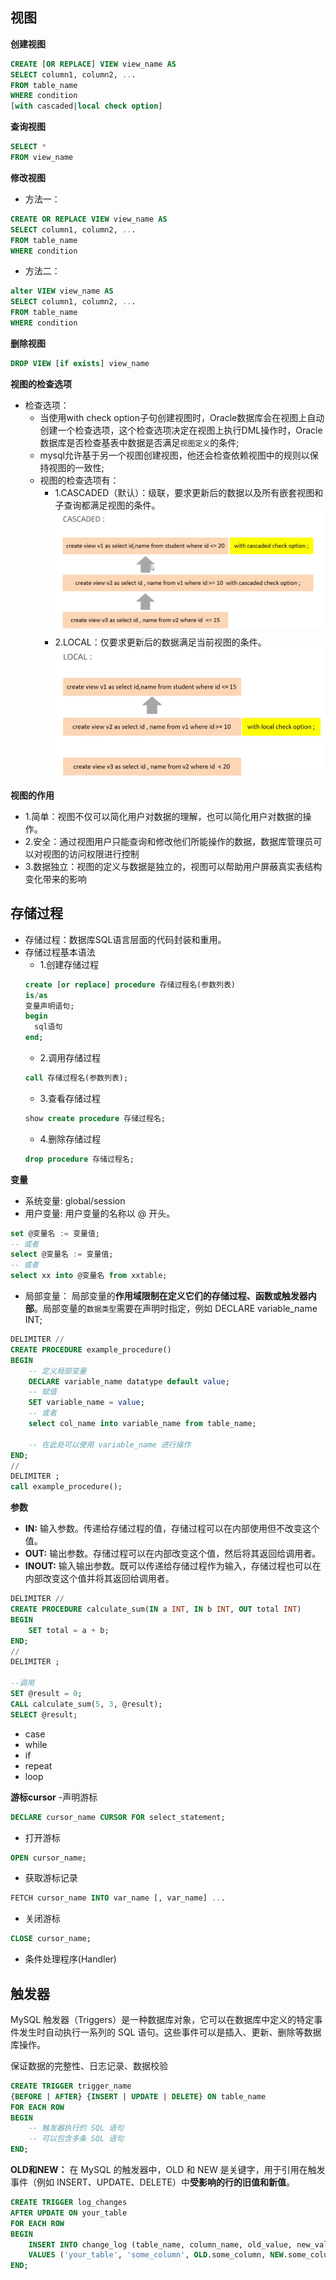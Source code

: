## 视图
**创建视图**
```sql
CREATE [OR REPLACE] VIEW view_name AS
SELECT column1, column2, ...
FROM table_name
WHERE condition
[with cascaded|local check option]
```

**查询视图**
```sql
SELECT *
FROM view_name
```

**修改视图**
- 方法一：
```sql
CREATE OR REPLACE VIEW view_name AS
SELECT column1, column2, ...
FROM table_name
WHERE condition
```
- 方法二：
```sql
alter VIEW view_name AS
SELECT column1, column2, ...
FROM table_name
WHERE condition
```

**删除视图**
```sql
DROP VIEW [if exists] view_name
```


**视图的检查选项**
- 检查选项：
    - 当使用with check option子句创建视图时，Oracle数据库会在视图上自动创建一个检查选项，这个检查选项决定在视图上执行DML操作时，Oracle数据库是否检查基表中数据是否满足`视图定义`的条件;
    - mysql允许基于另一个视图创建视图，他还会检查依赖视图中的规则以保持视图的一致性;
    - 视图的检查选项有：
        - 1.CASCADED（默认）：级联，要求更新后的数据以及所有嵌套视图和子查询都满足视图的条件。
        ![cascaded](image.png)
        - 2.LOCAL：仅要求更新后的数据满足当前视图的条件。
        ![local](image-1.png)

**视图的作用**
- 1.简单：视图不仅可以简化用户对数据的理解，也可以简化用户对数据的操作。
- 2.安全：通过视图用户只能查询和修改他们所能操作的数据，数据库管理员可以对视图的访问权限进行控制
- 3.数据独立：视图的定义与数据是独立的，视图可以帮助用户屏蔽真实表结构变化带来的影响




## 存储过程
- 存储过程：数据库SQL语言层面的代码封装和重用。
- 存储过程基本语法
    - 1.创建存储过程
    ```sql
    create [or replace] procedure 存储过程名(参数列表)
    is/as
    变量声明语句;
    begin
      sql语句
    end;
    ```
    - 2.调用存储过程
    ```sql
    call 存储过程名(参数列表);
    ```
    - 3.查看存储过程
    ```sql
    show create procedure 存储过程名;
    ```
    - 4.删除存储过程
    ```sql
    drop procedure 存储过程名;
    ```

**变量**
- 系统变量: global/session
- 用户变量: 用户变量的名称以 @ 开头。 
```sql
set @变量名 := 变量值;
-- 或者
select @变量名 := 变量值;
-- 或者
select xx into @变量名 from xxtable;
```
- 局部变量： 局部变量的**作用域限制在定义它们的存储过程、函数或触发器内部**。局部变量的`数据类型`需要在声明时指定，例如 DECLARE variable_name INT;
```sql
DELIMITER //
CREATE PROCEDURE example_procedure()
BEGIN
    -- 定义局部变量    
    DECLARE variable_name datatype default value;
    -- 赋值
    SET variable_name = value;
    -- 或者
    select col_name into variable_name from table_name;

    -- 在此处可以使用 variable_name 进行操作
END;
//
DELIMITER ;
call example_procedure();
```

**参数**
- **IN:** 输入参数。传递给存储过程的值，存储过程可以在内部使用但不改变这个值。
- **OUT:** 输出参数。存储过程可以在内部改变这个值，然后将其返回给调用者。
- **INOUT:** 输入输出参数。既可以传递给存储过程作为输入，存储过程也可以在内部改变这个值并将其返回给调用者。

```sql
DELIMITER //
CREATE PROCEDURE calculate_sum(IN a INT, IN b INT, OUT total INT)
BEGIN
    SET total = a + b;
END;
//
DELIMITER ;

--调用
SET @result = 0;
CALL calculate_sum(5, 3, @result);
SELECT @result;
```

- case
- while
- if 
- repeat
- loop

**游标cursor**
-声明游标
```sql
DECLARE cursor_name CURSOR FOR select_statement; 
```
- 打开游标
```sql
OPEN cursor_name; 
``` 
- 获取游标记录
```sql
FETCH cursor_name INTO var_name [, var_name] ...
```
- 关闭游标
```sql
CLOSE cursor_name;
```

- 条件处理程序(Handler)






## 触发器
MySQL 触发器（Triggers）是一种数据库对象，它可以在数据库中定义的特定事件发生时自动执行一系列的 SQL 语句。这些事件可以是插入、更新、删除等数据库操作。

保证数据的完整性、日志记录、数据校验

```SQL
CREATE TRIGGER trigger_name
{BEFORE | AFTER} {INSERT | UPDATE | DELETE} ON table_name
FOR EACH ROW
BEGIN
    -- 触发器执行的 SQL 语句
    -- 可以包含多条 SQL 语句
END;
```
**OLD和NEW：** 在 MySQL 的触发器中，OLD 和 NEW 是关键字，用于引用在触发事件（例如 INSERT、UPDATE、DELETE）中**受影响的行的旧值和新值**。
```SQL
CREATE TRIGGER log_changes
AFTER UPDATE ON your_table
FOR EACH ROW
BEGIN
    INSERT INTO change_log (table_name, column_name, old_value, new_value)
    VALUES ('your_table', 'some_column', OLD.some_column, NEW.some_column);
END;
```








